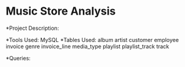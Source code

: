 # Music Store Analysis

*Project Description:

*Tools Used:
MySQL
*Tables Used:
album
artist
customer
employee
invoice
genre
invoice_line
media_type
playlist
playlist_track
track


*Queries:






